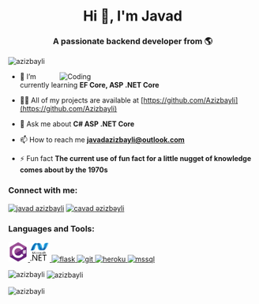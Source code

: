 <h1 align="center">Hi 👋, I'm Javad</h1>
<h3 align="center">A passionate backend developer from 🌎</h3>

<p align="left"> <img src="https://komarev.com/ghpvc/?username=azizbayli&label=Profile%20views&color=0e75b6&style=flat" alt="azizbayli" /> </p>

<img align="right" alt="Coding" width="400" src="https://camo.githubusercontent.com/c1dcb74cc1c1835b1d716f5051499a2814c683c806b15f04b0eba492863703e9/68747470733a2f2f63646e2e6472696262626c652e636f6d2f75736572732f3733303730332f73637265656e73686f74732f363538313234332f6176656e746f2e676966">

- 🌱 I’m currently learning **EF Core, ASP .NET Core**

- 👨‍💻 All of my projects are available at [https://github.com/Azizbayli](https://github.com/Azizbayli)

- 💬 Ask me about **C# ASP .NET Core**

- 📫 How to reach me **javadazizbayli@outlook.com**

- ⚡ Fun fact **The current use of fun fact for a little nugget of knowledge comes about by the 1970s**
<h3 align="left">Connect with me:</h3>
<p align="left">
<a href="https://linkedin.com/in/javad azizbayli" target="blank"><img align="center" src="https://raw.githubusercontent.com/rahuldkjain/github-profile-readme-generator/master/src/images/icons/Social/linked-in-alt.svg" alt="javad azizbayli" height="30" width="40" /></a>
<a href="https://fb.com/cavad əzizbəyli" target="blank"><img align="center" src="https://raw.githubusercontent.com/rahuldkjain/github-profile-readme-generator/master/src/images/icons/Social/facebook.svg" alt="cavad əzizbəyli" height="30" width="40" /></a>
</p>

<h3 align="left">Languages and Tools:</h3>
<p align="left"> <a href="https://www.w3schools.com/cs/" target="_blank" rel="noreferrer"> <img src="https://raw.githubusercontent.com/devicons/devicon/master/icons/csharp/csharp-original.svg" alt="csharp" width="40" height="40"/> </a> <a href="https://dotnet.microsoft.com/" target="_blank" rel="noreferrer"> <img src="https://raw.githubusercontent.com/devicons/devicon/master/icons/dot-net/dot-net-original-wordmark.svg" alt="dotnet" width="40" height="40"/> </a> <a href="https://flask.palletsprojects.com/" target="_blank" rel="noreferrer"> <img src="https://www.vectorlogo.zone/logos/pocoo_flask/pocoo_flask-icon.svg" alt="flask" width="40" height="40"/> </a> <a href="https://git-scm.com/" target="_blank" rel="noreferrer"> <img src="https://www.vectorlogo.zone/logos/git-scm/git-scm-icon.svg" alt="git" width="40" height="40"/> </a> <a href="https://heroku.com" target="_blank" rel="noreferrer"> <img src="https://www.vectorlogo.zone/logos/heroku/heroku-icon.svg" alt="heroku" width="40" height="40"/> </a> <a href="https://www.microsoft.com/en-us/sql-server" target="_blank" rel="noreferrer"> <img src="https://www.svgrepo.com/show/303229/microsoft-sql-server-logo.svg" alt="mssql" width="40" height="40"/> </a> </p>

<p><img align="left" src="https://github-readme-stats.vercel.app/api/top-langs?username=azizbayl1&show_icons=true&locale=en&layout=compact" alt="azizbayli" /></p>

<p>&nbsp;<img align="center" src="https://github-readme-stats.vercel.app/api?username=azizbayl1&show_icons=true&locale=en" alt="azizbayli" /></p>

<p><img align="center" src="https://github-readme-streak-stats.herokuapp.com/?user=azizbayl1&" alt="azizbayli" /></p>
